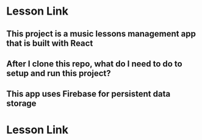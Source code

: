 # Lesson Link

## This project is a music lessons management app that is built with React 

## After I clone this repo, what do I need to do to setup and run this project?
## This app uses Firebase for persistent data storage



# Lesson Link
